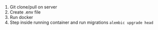1) Git clone/pull on server
2) Create .env file
3) Run docker
4) Step inside running container and run migrations ```alembic upgrade head```